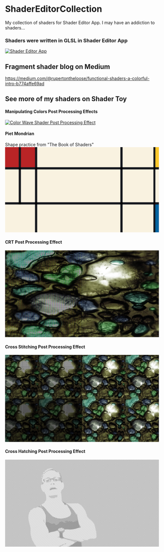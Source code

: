 # ShaderEditorCollection
My collection of shaders for Shader Editor App. I may have an addiction to shaders...

### Shaders were written in GLSL in Shader Editor App
[![Shader Editor App](https://github.com/markusfisch/ShaderEditor/blob/master/app/src/debug/res/mipmap-hdpi/ic_launcher.png?raw=true)](https://play.google.com/store/apps/details?id=de.markusfisch.android.shadereditor&hl=en_US "Shader Editor")

## Fragment shader blog on Medium
https://medium.com/@rupertontheloose/functional-shaders-a-colorful-intro-b774affe69ad

## See more of my shaders on Shader Toy

#### Manipulating Colors Post Processing Effects
[![Color Wave Shader Post Processing Effect](/images/colorwave.png)](https://www.shadertoy.com/view/Wlt3zS "Color wave")

#### Piet Mondrian
Shape practice from "The Book of Shaders"
[![Piet Mondrian](/images/piet%20mondrian.png)](https://www.shadertoy.com/view/tsy3Rh "Piet Mondrian")

#### CRT Post Processing Effect
[![CRT Post Processing Effect](/images/CRT.png)](https://www.shadertoy.com/view/WsGfWR "CRT Effect")

#### Cross Stitching Post Processing Effect
[![Cross Stitching Post Processing Effect](/images/crossstitchingeffect.png)](https://www.shadertoy.com/view/WdyBDh "Cross Stitching Effect")

#### Cross Hatching Post Processing Effect
[![Cross Hatching Post Processing Effect](/images/crosshatchingeffect.png)](https://www.shadertoy.com/view/WdGfDh "Cross Hatching Effect")
